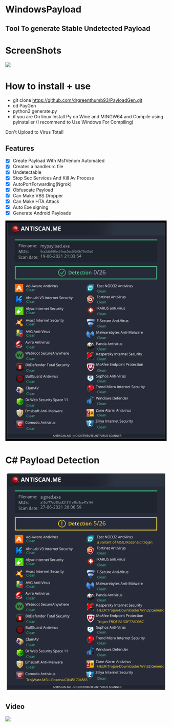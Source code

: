 # WindowsPayload 
## Tool To generate Stable Undetected Payload


# ScreenShots

![](/Screenshot/paygen.png)



# How to install + use
* git clone https://github.com/drgreenthumb93/PayloadGen.git
* cd PayGen
* python3 generate.py
* if you are On linux Install Py on Wine and MINGW64 and Compile using pyinstaller (I recommend to Use Windows For Compiling)

Don't Upload to Virus Total!

## Features
- [x] Create Payload With MsfVenom Automated
- [x] Creates a handler.rc file
- [x] Undetectable 
- [x] Stop Sec Services And Kill Av Process
- [x] AutoPortForwarding(Ngrok) 
- [x] Obfuscate Payload 
- [x] Can Make VBS Dropper  
- [x] Can Make HTA Attack
- [x] Auto Exe signing
- [x] Generate Android Payloads 

![](Detection.png)

# C# Payload Detection
 ![](csharppayload.png)


<h2>Video</h2>
<a href="https://www.youtube.com/watch?v=GN0BW_jQ03k"><img src="https://www.upload.ee/image/13243510/Screenshot_from_2021-06-17_14-59-40.png" style="max-width:100%;"></a> 
